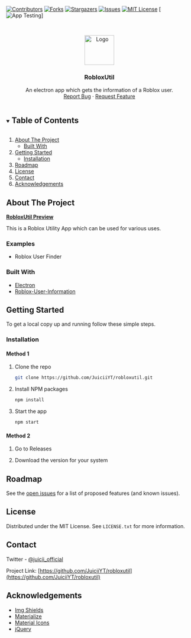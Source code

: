 


<!-- PROJECT SHIELDS -->

[![Contributors][contributors-shield]][contributors-url]
[![Forks][forks-shield]][forks-url]
[![Stargazers][stars-shield]][stars-url]
[![Issues][issues-shield]][issues-url]
[![MIT License][license-shield]][license-url]
[![App Testing][testing-shield]]



<!-- PROJECT LOGO -->
<br />
<p align="center">
  <a href="https://github.com/JuiciiYT/robloxutil">
    <img src="https://svgshare.com/i/SqS.svg" alt="Logo" width="80" height="80">
  </a>

  <h3 align="center">RobloxUtil</h3>

  <p align="center">
    An electron app which gets the information of a Roblox user.
    <br />
    <a href="https://github.com/JuiciiYT/robloxutil/issues">Report Bug</a>
    ·
    <a href="https://github.com/JuiciiYT/robloxutil/issues">Request Feature</a>
  </p>
</p>



<!-- TABLE OF CONTENTS -->
<details open="open">
  <summary><h2 style="display: inline-block">Table of Contents</h2></summary>
  <ol>
    <li>
      <a href="#about-the-project">About The Project</a>
      <ul>
        <li><a href="#built-with">Built With</a></li>
      </ul>
    </li>
    <li>
      <a href="#getting-started">Getting Started</a>
      <ul>
        <li><a href="#installation">Installation</a></li>
      </ul>
    </li>
    <li><a href="#roadmap">Roadmap</a></li>
    <li><a href="#license">License</a></li>
    <li><a href="#contact">Contact</a></li>
    <li><a href="#acknowledgements">Acknowledgements</a></li>
  </ol>
</details>



<!-- ABOUT THE PROJECT -->
## About The Project

**<a href="https://streamable.com/461d95">RobloxUtil Preview</a>**
  
This is a Roblox Utility App which can be used for various uses.

### Examples

* Roblox User Finder


### Built With

* [Electron](https://www.npmjs.com/package/electron)
* [Roblox-User-Information](https://www.npmjs.com/package/roblox-user-information)



<!-- GETTING STARTED -->
## Getting Started

To get a local copy up and running follow these simple steps.

### Installation

#### Method 1

1. Clone the repo
   ```sh
   git clone https://github.com/JuiciiYT/robloxutil.git
   ```
2. Install NPM packages
   ```sh
   npm install
   ```
3. Start the app
   ```sh
   npm start
   ```

#### Method 2

1. Go to Releases

2. Download the version for your system


<!-- ROADMAP -->
## Roadmap

See the [open issues](https://github.com/JuiciiYT/robloxutil/issues) for a list of proposed features (and known issues).

<!-- LICENSE -->
## License

Distributed under the MIT License. See `LICENSE.txt` for more information.



<!-- CONTACT -->
## Contact

Twitter - [@juicii_official](https://twitter.com/juicii_official)

Project Link: [https://github.com/JuiciiYT/robloxutil](https://github.com/JuiciiYT/robloxutil)

## Acknowledgements
* [Img Shields](https://shields.io)
* [Materialize](https://materializecss.com)
* [Material Icons](https://material.io/resources/icons)
* [jQuery](https://code.jquery.com)


<!-- MARKDOWN LINKS & IMAGES -->
[contributors-shield]: https://img.shields.io/github/contributors/JuiciiYT/robloxutil.svg?style=for-the-badge
[contributors-url]: https://github.com/JuiciiYT/robloxutil/graphs/contributors
[forks-shield]: https://img.shields.io/github/forks/JuiciiYT/robloxutil.svg?style=for-the-badge
[forks-url]: https://github.com/JuiciiYT/robloxutil/network/members
[stars-shield]: https://img.shields.io/github/stars/JuiciiYT/robloxutil.svg?style=for-the-badge
[stars-url]: https://github.com/JuiciiYT/robloxutil/stargazers
[issues-shield]: https://img.shields.io/github/issues/JuiciiYT/robloxutil.svg?style=for-the-badge
[issues-url]: https://github.com/JuiciiYT/robloxutil/issues
[license-shield]: https://img.shields.io/github/license/JuiciiYT/robloxutil.svg?style=for-the-badge
[license-url]: https://github.com/JuiciiYT/robloxutil/blob/master/LICENSE.txt
[testing-shield]: https://github.com/JuiciiYT/robloxutil/workflows/App%20Testing/badge.svg?style=for-the-badge
[product-preview]: https://s8.gifyu.com/images/Screen-Recording-2021-01-04-at-1.gif

